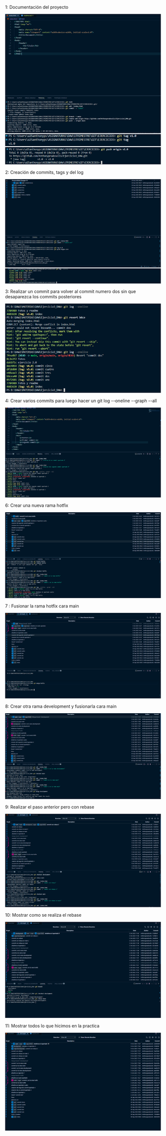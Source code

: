1: Documentación del proyecto

![uno](image/1.0.png)
![dos](image/1.1.png)
![tres](image/1.2.png)

2: Creación de commits, tags y del log

![cuatro](image/2.0.png)
![cinco](image/2.1.png)

3: Realizar un commit para volver al commit numero dos sin que desaparezca los commits posteriores

![tres](image/3.0.png)

4: Crear varios commits para luego hacer un git log --oneline --graph --all

![cuatro](image/4.0.png)

6: Crear una nueva rama hotfix

![sexto](image/6.0.png)

7 : Fusionar la rama hotfix cara main 

![siete](image/7.0.png)

8: Crear otra rama development y fusionarla cara main

![ocho](image/8.0.png)

9: Realizar el paso anterior pero con rebase 

![nueve](image/9.0.png)

10: Mostrar como se realiza el rebase 

![diez](image/10.0.png)

11: Mostrar todos lo que hicimos en la practica

![once](image/11.0.png)